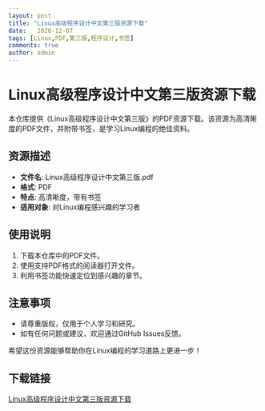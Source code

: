 ```yaml
---
layout: post
title: "Linux高级程序设计中文第三版资源下载"
date:   2020-12-07
tags: [Linux,PDF,第三版,程序设计,书签]
comments: true
author: admin
---
```

# Linux高级程序设计中文第三版资源下载

本仓库提供《Linux高级程序设计中文第三版》的PDF资源下载。该资源为高清晰度的PDF文件，并附带书签，是学习Linux编程的绝佳资料。

## 资源描述

- **文件名**: Linux高级程序设计中文第三版.pdf
- **格式**: PDF
- **特点**: 高清晰度，带有书签
- **适用对象**: 对Linux编程感兴趣的学习者

## 使用说明

1. 下载本仓库中的PDF文件。
2. 使用支持PDF格式的阅读器打开文件。
3. 利用书签功能快速定位到感兴趣的章节。

## 注意事项

- 请尊重版权，仅用于个人学习和研究。
- 如有任何问题或建议，欢迎通过GitHub Issues反馈。

希望这份资源能够帮助你在Linux编程的学习道路上更进一步！

## 下载链接

[Linux高级程序设计中文第三版资源下载](https://pan.quark.cn/s/53e3631ba059)